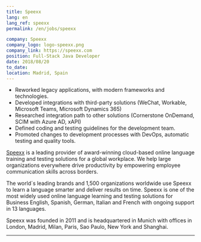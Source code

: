 ```yaml
---
title: Speexx
lang: en
lang_ref: speexx
permalink: /en/jobs/speexx

company: Speexx
company_logo: logo-speexx.png
company_link: https://speexx.com
position: Full-Stack Java Developer
date: 2018/08/20
to_date: 
location: Madrid, Spain
---
```


* Reworked legacy applications, with modern frameworks and technologies.
* Developed integrations with third-party solutions (WeChat, Workable, Microsoft Teams, Microsoft Dynamics 365)
* Researched integration path to other solutions (Cornerstone OnDemand, SCIM with Azure AD, xAPI)
* Defined coding and testing guidelines for the development team.
* Promoted changes to development processes with DevOps, automatic testing and quality tools.

<!--more-->

[Speexx](https://speexx.com) is a leading provider of award-winning cloud-based online language training and testing solutions for a global workplace. We help large organizations everywhere drive productivity by empowering employee communication skills across borders.

The world´s leading brands and 1,500 organizations worldwide use Speexx to learn a language smarter and deliver results on time. Speexx is one of the most widely used online language learning and testing solutions for Business English, Spanish, German, Italian and French with ongoing support in 13 languages.

Speexx was founded in 2011 and is headquartered in Munich with offices in London, Madrid, Milan, Paris, Sao Paulo, New York and Shanghai.

---

